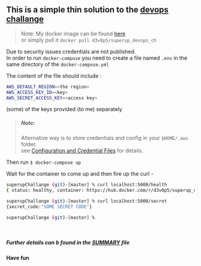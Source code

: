 ## This is a simple thin solution to the [devops challange](https://github.com/devops-israel/devops-challenge)

> Note: My docker image can be found [here](https://hub.docker.com/r/d3v0p5/superup_devops_ch/)</br>
> or simply pull it `docker pull d3v0p5/superup_devops_ch`



Due to security issues credentials are not published.</br>
In order to run `docker-compose` you need to create a file named `.env` in the same directory of the `docker-compose.yml`

The content of the file should include :
```bash
AWS_DEFAULT_REGION=<the region>
AWS_ACCESS_KEY_ID=<key>
AWS_SECRET_ACCESS_KEY=<access key>
```
(some) of the keys provided (to me) separately

> ##### Note: </br>
>Alternative way is to store credentials and config in your `$HOME/.aws` folder.</br>
>see [Configuration and Credential Files](https://docs.aws.amazon.com/cli/latest/userguide/cli-config-files.html) for details.



Then run `$ docker-compose up`

Wait for the container to come up and then fire up the curl -

```bash
superupChallange (git)-[master] % curl localhost:5000/health
{ status: healthy, container: https://hub.docker.com/r/d3v0p5/superup_devops_ch/ , project: https://github.com/D3V0P5/superupChallange}

superupChallange (git)-[master] % curl localhost:5000/secret
{secret_code:"SOME SECRET CODE"}

superupChallange (git)-[master] %
```
</br>

##### Further details can b found in the [SUMMARY](docs/SUMMARY.md) file


#### Have fun
